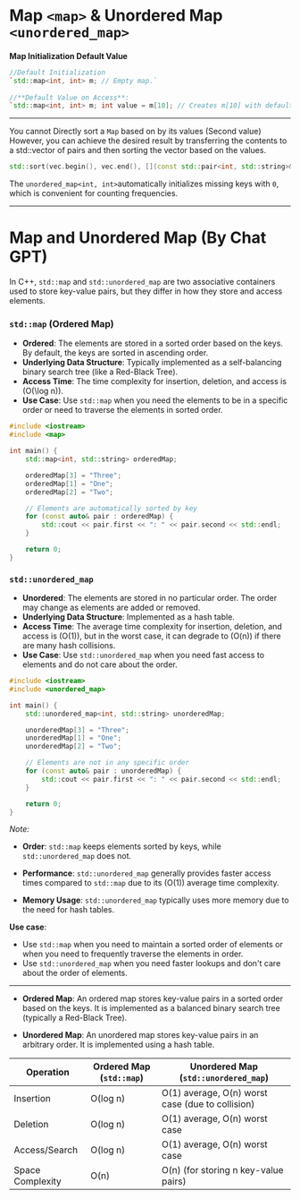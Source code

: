 
# Map `<map>` &  Unordered Map `<unordered_map>`

**Map Initialization Default Value**
```cpp
//Default Initialization
`std::map<int, int> m; // Empty map.`
    
//**Default Value on Access**:
`std::map<int, int> m; int value = m[10]; // Creates m[10] with default value 0 for int.`
```
---
You cannot Directly sort a `Map` based  on  by its values (Second value)
However, you can achieve the desired result by transferring the contents to a std::vector of pairs and then sorting the vector based on the values.
```cpp
std::sort(vec.begin(), vec.end(), [](const std::pair<int, std::string>& a, const std::pair<int, std::string>& b) { return a.second < b.second; });
```

The `unordered_map<int, int>`automatically initializes missing keys with `0`, which is convenient for counting frequencies.

---


# Map and Unordered Map (By Chat GPT)

In C++, `std::map` and `std::unordered_map` are two associative containers used to store key-value pairs, but they differ in how they store and access elements.

### `std::map` (Ordered Map)
- **Ordered**: The elements are stored in a sorted order based on the keys. By default, the keys are sorted in ascending order.
- **Underlying Data Structure**: Typically implemented as a self-balancing binary search tree (like a Red-Black Tree).
- **Access Time**: The time complexity for insertion, deletion, and access is \(O(\log n)\).
- **Use Case**: Use `std::map` when you need the elements to be in a specific order or need to traverse the elements in sorted order.

```cpp
#include <iostream>
#include <map>

int main() {
    std::map<int, std::string> orderedMap;

    orderedMap[3] = "Three";
    orderedMap[1] = "One";
    orderedMap[2] = "Two";

    // Elements are automatically sorted by key
    for (const auto& pair : orderedMap) {
        std::cout << pair.first << ": " << pair.second << std::endl;
    }

    return 0;
}
```

### `std::unordered_map`
- **Unordered**: The elements are stored in no particular order. The order may change as elements are added or removed.
- **Underlying Data Structure**: Implemented as a hash table.
- **Access Time**: The average time complexity for insertion, deletion, and access is \(O(1)\), but in the worst case, it can degrade to \(O(n)\) if there are many hash collisions.
- **Use Case**: Use `std::unordered_map` when you need fast access to elements and do not care about the order.

```cpp
#include <iostream>
#include <unordered_map>

int main() {
    std::unordered_map<int, std::string> unorderedMap;

    unorderedMap[3] = "Three";
    unorderedMap[1] = "One";
    unorderedMap[2] = "Two";

    // Elements are not in any specific order
    for (const auto& pair : unorderedMap) {
        std::cout << pair.first << ": " << pair.second << std::endl;
    }

    return 0;
}
```

*Note:*
- **Order**: `std::map` keeps elements sorted by keys, while `std::unordered_map` does not.

- **Performance**: `std::unordered_map` generally provides faster access times compared to `std::map` due to its \(O(1)\) average time complexity.

- **Memory Usage**: `std::unordered_map` typically uses more memory due to the need for hash tables.

**Use case**:
  - Use `std::map` when you need to maintain a sorted order of elements or when you need to frequently traverse the elements in order.
  - Use `std::unordered_map` when you need faster lookups and don't care about the order of elements.

---


- **Ordered Map**: An ordered map stores key-value pairs in a sorted order based on the keys. It is implemented as a balanced binary search tree (typically a Red-Black Tree).

- **Unordered Map**: An unordered map stores key-value pairs in an arbitrary order. It is implemented using a hash table.

| Operation        | Ordered Map (`std::map`) | Unordered Map (`std::unordered_map`)             |
| ---------------- | ------------------------ | ------------------------------------------------ |
| Insertion        | O(log n)                 | O(1) average, O(n) worst case (due to collision) |
| Deletion         | O(log n)                 | O(1) average, O(n) worst case                    |
| Access/Search    | O(log n)                 | O(1) average, O(n) worst case                    |
| Space Complexity | O(n)                     | O(n) (for storing n key-value pairs)             |
